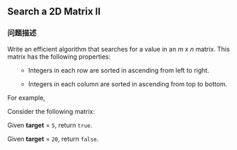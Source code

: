 ## Search a 2D Matrix II  
### 问题描述
Write an efficient algorithm that searches for a value in an *m* x *n* matrix. This matrix has the following properties:


<ul>
- Integers in each row are sorted in ascending from left to right.
- Integers in each column are sorted in ascending from top to bottom.
</ul>



For example,


Consider the following matrix:


Given **target** = `5`, return `true`.

Given **target** = `20`, return `false`.
